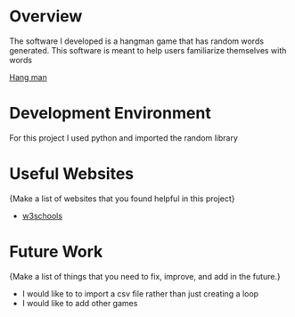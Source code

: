 # Overview

The software I developed is a hangman game that has random words generated. This software is meant to help users 
familiarize themselves with words


[Hang man](http://youtube.link.goes.here)

# Development Environment

For this project I used python and imported the random library

# Useful Websites

{Make a list of websites that you found helpful in this project}
* [w3schools](https://www.w3schools.com/python/)


# Future Work

{Make a list of things that you need to fix, improve, and add in the future.}
* I would like to to import a csv file rather than just creating a loop
* I would like to add other games